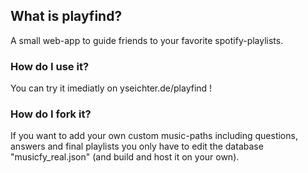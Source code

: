 ## What is playfind?

A small web-app to guide friends to your favorite spotify-playlists.

### How do I use it?

You can try it imediatly on yseichter.de/playfind !


### How do I fork it?

If you want to add your own custom music-paths including questions, answers and final playlists you only have to edit the database "musicfy_real.json" (and build and host it on your own). 
